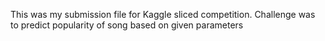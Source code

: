 This was my submission file for Kaggle sliced competition.
Challenge was to predict popularity of song based on given parameters
